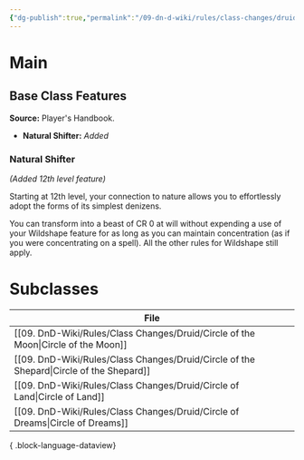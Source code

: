 ```yaml
---
{"dg-publish":true,"permalink":"/09-dn-d-wiki/rules/class-changes/druid/druid/","tags":["class","druid"]}
---
```


# Main
## Base Class Features

**Source:** Player's Handbook.
* **Natural Shifter:** *Added*

### Natural Shifter
*(Added 12th level feature)*

Starting at 12th level, your connection to nature allows you to effortlessly adopt the forms of its simplest denizens. 

You can transform into a beast of CR 0 at will without expending a use of your Wildshape feature for as long as you can maintain concentration (as if you were concentrating on a spell). All the other rules for Wildshape still apply.


# Subclasses
| File                                                                                       |
| ------------------------------------------------------------------------------------------ |
| [[09. DnD-Wiki/Rules/Class Changes/Druid/Circle of the Moon\|Circle of the Moon]]       |
| [[09. DnD-Wiki/Rules/Class Changes/Druid/Circle of the Shepard\|Circle of the Shepard]] |
| [[09. DnD-Wiki/Rules/Class Changes/Druid/Circle of Land\|Circle of Land]]               |
| [[09. DnD-Wiki/Rules/Class Changes/Druid/Circle of Dreams\|Circle of Dreams]]           |

{ .block-language-dataview}





